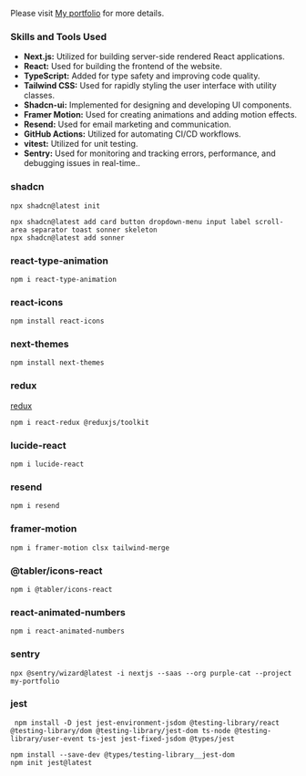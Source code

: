 Please visit [My portfolio](https://purplecat-portfolio.vercel.app/) for more details.

### Skills and Tools Used

- **Next.js:** Utilized for building server-side rendered React applications.
- **React:** Used for building the frontend of the website.
- **TypeScript:** Added for type safety and improving code quality.
- **Tailwind CSS:** Used for rapidly styling the user interface with utility classes.
- **Shadcn-ui:** Implemented for designing and developing UI components.
- **Framer Motion:** Used for creating animations and adding motion effects.
- **Resend:** Used for email marketing and communication.
- **GitHub Actions:** Utilized for automating CI/CD workflows.
- **vitest:** Utilized for unit testing.
- **Sentry:** Used for monitoring and tracking errors, performance, and debugging issues in real-time..

### shadcn

```
npx shadcn@latest init

npx shadcn@latest add card button dropdown-menu input label scroll-area separator toast sonner skeleton
npx shadcn@latest add sonner

```

### react-type-animation

```
npm i react-type-animation

```

### react-icons

```
npm install react-icons

```

### next-themes

```
npm install next-themes

```

### redux

[redux](https://redux.js.org/usage/nextjs)

```
npm i react-redux @reduxjs/toolkit

```

### lucide-react

```
npm i lucide-react

```

### resend

```
npm i resend

```

### framer-motion

```
npm i framer-motion clsx tailwind-merge

```

### @tabler/icons-react

```
npm i @tabler/icons-react

```

### react-animated-numbers

```
npm i react-animated-numbers

```

### sentry

```
npx @sentry/wizard@latest -i nextjs --saas --org purple-cat --project my-portfolio

```

### jest

```
 npm install -D jest jest-environment-jsdom @testing-library/react @testing-library/dom @testing-library/jest-dom ts-node @testing-library/user-event ts-jest jest-fixed-jsdom @types/jest 

npm install --save-dev @types/testing-library__jest-dom
npm init jest@latest


```
